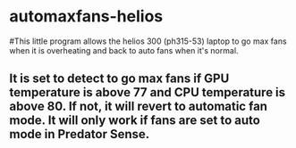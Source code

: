 # automaxfans-helios
#This little program allows the helios 300 (ph315-53) laptop to go max fans when it is overheating and back to auto fans when it's normal.
## It is set to detect to go max fans if GPU temperature is above 77 and CPU temperature is above 80. If not, it will revert to automatic fan mode. It will only work if fans are set to auto mode in Predator Sense.

